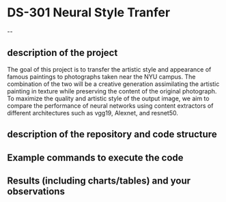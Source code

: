 # DS-301 Neural Style Tranfer
--

## description of the project
The goal of this project is to transfer the artistic style and appearance of famous paintings to photographs taken near the NYU campus. The combination of the two will be a creative generation assimilating the artistic painting in texture while preserving the content of the original photograph. To maximize the quality and artistic style of the output image, we aim to compare the performance of neural networks using content extractors of different architectures such as vgg19, Alexnet, and resnet50.
## description of the repository and code structure

## Example commands to execute the code

## Results (including charts/tables) and your observations
